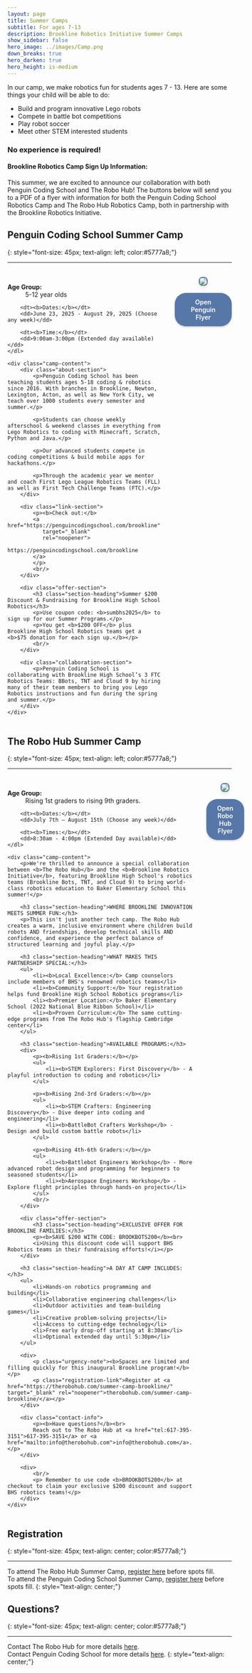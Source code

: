 ```yaml
---
layout: page
title: Summer Camps 
subtitle: For ages 7-13
description: Brookline Robotics Initiative Summer Camps
show_sidebar: false
hero_image: ../images/Camp.png
down_breaks: true
hero_darken: true
hero_height: is-medium
---
```


<style>
.camp-container {
    display: flex;
    gap: 2rem;
    margin: 2rem 0;
}

.camp-content {
    flex: 3; /* Adjust this value to change the width of the text section, ratio to flyer */
}

.camp-flyer {
    flex: 2; /* Adjust this value to change the width of the flyer section, ratio to text */
    display: flex;
    flex-direction: column;
    align-items: center;
}

.flyer-image {
    max-width: 100%;
    height: auto;
    border: 2px solid #5777a8;
    border-radius: 8px;
    box-shadow: 0 4px 8px rgba(0,0,0,0.1);
}

.download-link {
    margin-top: 1rem;
    padding: 0.75rem 1.5rem;
    background-color: #5777a8;
    color: white;
    text-decoration: none;
    border-radius: 25px;
    transition: background-color 0.3s ease;
    font-weight: 600;
    box-shadow: 0 2px 4px rgba(0,0,0,0.2);
    display: inline-block;

}

.download-link:hover {
    background-color: #507ba3;
}

.flyer-mobile {
    display: none;
}

.flyer-desktop {
    text-align: center;
    width: 100%; 
}

@media (max-width: 768px) {
    .camp-container {
        flex-direction: column;
    }
    
    .camp-flyer {
        order: 2;
    }
}

@media (max-width: 480px) {
    .flyer-desktop {
        display: none;
    }
    
    .flyer-mobile {
        display: block;
        text-align: center;
        margin-top: 1.5rem;
    }
    
    .download-button {
        display: inline-block;
        padding: 1rem 2rem;
        background-color: #5777a8;
        color: white;
        text-decoration: none;
        border-radius: 25px;
        font-weight: 600;
        box-shadow: 0 2px 4px rgba(0,0,0,0.2);
    }
}
</style>

<div class="centered">
    <p>
In our camp, we make robotics fun for students ages 7 - 13. Here are some things your child will be able to do:
<ul>
    <li> Build and program innovative Lego robots</li>
    <li> Compete in battle bot competitions</li>
    <li> Play robot soccer</li>
    <li> Meet other STEM interested students</li>
</ul>

<h3><b>No experience is required!</b></h3>

<h4>Brookline Robotics Camp Sign Up Information:</h4>

This summer, we are excited to announce our collaboration with both Penguin Coding School and The Robo Hub!
The buttons below will send you to a PDF of a flyer with information for both the Penguin Coding School Robotics Camp and The Robo Hub Robotics Camp, both in partnership with the Brookline Robotics Initiative.
</p>
</div>

## Penguin Coding School Summer Camp
{: style="font-size: 45px; text-align: left; color:#5777a8;"}
***
<div class="camp-container">
    <div class="camp-content">
        <div style="text-align: left;">
<div class="camp-details">
    <dl class="key-details">
        <dt><b>Age Group:</b></dt>
        <dd>5-12 year olds</dd>

        <dt><b>Dates:</b></dt>
        <dd>June 23, 2025 - August 29, 2025 (Choose any week)</dd>
        
        <dt><b>Time:</b></dt>
        <dd>9:00am-3:00pm (Extended day available)</dd>
    </dl>

    <div class="camp-content">
        <div class="about-section">
            <p>Penguin Coding School has been teaching students ages 5-18 coding & robotics since 2016. With branches in Brookline, Newton, Lexington, Acton, as well as New York City, we teach over 1000 students every semester and summer.</p>
            
            <p>Students can choose weekly afterschool & weekend classes in everything from Lego Robotics to coding with Minecraft, Scratch, Python and Java.</p>
            
            <p>Our advanced students compete in coding competitions & build mobile apps for hackathons.</p>
            
            <p>Through the academic year we mentor and coach First Lego League Robotics Teams (FLL) as well as First Tech Challenge Teams (FTC).</p>
        </div>

        <div class="link-section">
            <p><b>Check out:</b>
            <a href="https://penguincodingschool.com/brookline" 
               target="_blank" 
               rel="noopener">
                https://penguincodingschool.com/brookline
            </a>
            </p>
            <br/>
        </div>

        <div class="offer-section">
            <h3 class="section-heading">Summer $200 Discount & Fundraising for Brookline High School Robotics</h3>
            <p>Use coupon code: <b>sumbhs2025</b> to sign up for our Summer Programs.</p>
            <p>You get <b>$200 OFF</b> plus Brookline High School Robotics teams get a <b>$75 donation for each sign up.</b></p>
            <br/>
        </div>

        <div class="collaboration-section">
            <p>Penguin Coding School is collaborating with Brookline High School’s 3 FTC Robotics Teams: BBots, TNT and Cloud 9 by hiring many of their team members to bring you Lego Robotics instructions and fun during the spring and summer.</p>
        </div>
    </div>
</div>
        </div>
    </div>
    <div class="camp-flyer">
        <div class="flyer-desktop">
            <img src="../images/SummerCampFlyers/PenguinCodingSchool.png" class="flyer-image">
            <a href="../images/SummerCampFlyers/PenguinCodingSchool.pdf" download class="download-link">Open Penguin Flyer</a>
        </div>
        <div class="flyer-mobile">
            <a href="../images/SummerCampFlyers/PenguinCodingSchool.pdf" download class="download-button">Open Penguin Flyer</a>
        </div>
    </div>
</div>

## The Robo Hub Summer Camp
{: style="font-size: 45px; text-align: left; color:#5777a8;"}
***
<div class="camp-container">
    <div class="camp-content">
        <div style="text-align: left;">
<div class="camp-details">
    <dl class="key-details">
        <dt><b>Age Group:</b></dt>
        <dd>Rising 1st graders to rising 9th graders.</dd>

        <dt><b>Dates:</b></dt>
        <dd>July 7th – August 15th (Choose any week)</dd>
        
        <dt><b>Times:</b></dt>
        <dd>8:30am - 4:00pm (Extended Day available)</dd>
    </dl>

    <div class="camp-content">
        <p>We're thrilled to announce a special collaboration between <b>The Robo Hub</b> and the <b>Brookline Robotics Initiative</b>, featuring Brookline High School's robotics teams (Brookline Bots, TNT, and Cloud 9) to bring world-class robotics education to Baker Elementary School this summer!</p>

        <h3 class="section-heading">WHERE BROOKLINE INNOVATION MEETS SUMMER FUN:</h3>
        <p>This isn't just another tech camp. The Robo Hub creates a warm, inclusive environment where children build robots AND friendships, develop technical skills AND confidence, and experience the perfect balance of structured learning and joyful play.</p>

        <h3 class="section-heading">WHAT MAKES THIS PARTNERSHIP SPECIAL:</h3>
        <ul>
            <li><b>Local Excellence:</b> Camp counselors include members of BHS's renowned robotics teams</li>
            <li><b>Community Support:</b> Your registration helps fund Brookline High School Robotics programs</li>
            <li><b>Premier Location:</b> Baker Elementary School (2022 National Blue Ribbon School)</li>
            <li><b>Proven Curriculum:</b> The same cutting-edge programs from The Robo Hub's flagship Cambridge center</li>
        </ul>

        <h3 class="section-heading">AVAILABLE PROGRAMS:</h3>
        <div>
            <p><b>Rising 1st Graders:</b></p>
            <ul>
                <li><b>STEM Explorers: First Discovery</b> - A playful introduction to coding and robotics</li>
            </ul>

            <p><b>Rising 2nd-3rd Graders:</b></p>
            <ul>
                <li><b>STEM Crafters: Engineering Discovery</b> - Dive deeper into coding and engineering</li>
                <li><b>BattleBot Crafters Workshop</b> - Design and build custom battle robots</li>
            </ul>

            <p><b>Rising 4th-6th Graders:</b></p>
            <ul>
                <li><b>Battlebot Engineers Workshop</b> - More advanced robot design and programming for beginners to seasoned students</li>
                <li><b>Aerospace Engineers Workshop</b> - Explore flight principles through hands-on projects</li>
            </ul>
            <br/>
        </div>

        <div class="offer-section">
            <h3 class="section-heading">EXCLUSIVE OFFER FOR BROOKLINE FAMILIES:</h3>
            <p><b>SAVE $200 WITH CODE: BROOKBOTS200</b><br>
            <i>Using this discount code will support BHS Robotics teams in their fundraising efforts!</i></p>
        </div>

        <h3 class="section-heading">A DAY AT CAMP INCLUDES:</h3>
        <ul>
            <li>Hands-on robotics programming and building</li>
            <li>Collaborative engineering challenges</li>
            <li>Outdoor activities and team-building games</li>
            <li>Creative problem-solving projects</li>
            <li>Access to cutting-edge technology</li>
            <li>Free early drop-off starting at 8:30am</li>
            <li>Optional extended day until 5:30pm</li>
        </ul>

        <div>
            <p class="urgency-note"><b>Spaces are limited and filling quickly for this inaugural Brookline program!</b></p>
            <p class="registration-link">Register at <a href="https://therobohub.com/summer-camp-brookline/" target="_blank" rel="noopener">therobohub.com/summer-camp-brookline/</a></p>
        </div>

        <div class="contact-info">
            <p><b>Have questions?</b><br>
            Reach out to The Robo Hub at <a href="tel:617-395-3151">617-395-3151</a> or <a href="mailto:info@therobohub.com">info@therobohub.com</a>.</p>
        </div>

        <div>
            <br/>
            <p> Remember to use code <b>BROOKBOTS200</b> at checkout to claim your exclusive $200 discount and support BHS robotics teams!</p>
        </div>
    </div>
</div>


</div>
    </div>
    <div class="camp-flyer">
        <div class="flyer-desktop">
            <img src="../images/SummerCampFlyers/TheRoboHub.png" class="flyer-image">
            <a href="../images/SummerCampFlyers/TheRoboHub.pdf" download class="download-link">Open Robo Hub Flyer</a>
        </div>
        <div class="flyer-mobile">
            <a href="../images/SummerCampFlyers/TheRoboHub.pdf" download class="download-button">Open Robo Hub Flyer</a>
        </div>
    </div>
</div>

## Registration
{: style="font-size: 45px; text-align: center; color:#5777a8;"}
***

To attend The Robo Hub Summer Camp, [register here](https://therobohub.com/summer-camp-brookline/#summer-camp-grid) before spots fill.
<br/> To attend the Penguin Coding School Summer Camp, [register here](https://penguincodingschool.com/summer-coding-stem-robotics-kids-camp-newton-massachusetts) before spots fill.
{: style="text-align: center;"}


## Questions?
{: style="font-size: 45px; text-align: center; color:#5777a8;"}
***

Contact The Robo Hub for more details [here](https://therobohub.com/contact-us/).
<br/>Contact Penguin Coding School for more details [here](https://penguincodingschool.com/contact).
{: style="text-align: center;"}
